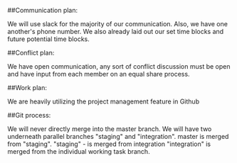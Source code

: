 ##Communication plan: 

We will use slack for the majority of our communication. Also, we have one another's phone number. We also already laid out our set time blocks and future potential time blocks. 

##Conflict plan: 

We have open communication, any sort of conflict discussion must be open and have input from each member on an equal share process.

##Work plan: 

We are heavily utilizing the project management feature in Github

##Git process: 

We will never directly merge into the master branch. We will have two underneath parallel branches "staging" and "integration". master is merged from "staging". "staging" - is merged from integration "integration" is merged from the individual working task branch.